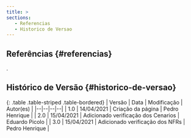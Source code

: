 ```yaml
---
title: >
sections:
   - Referencias
   - Historico de Versao
---
```


## Referências {#referencias}
.
## Histórico de Versão {#historico-de-versao}

<div class="table-responsive">

{: .table .table-striped .table-bordered}
| Versão | Data | Modificação | Autor(es) |
|--|--|--|--|
| 1.0 | 14/04/2021 | Criação da página | Pedro Henrique |
| 2.0 | 15/04/2021 | Adicionado verificação dos Cenarios | Eduardo Picolo |
| 3.0 | 15/04/2021 | Adicionado verificação dos NFRs | Pedro Henrique  |

</div>
